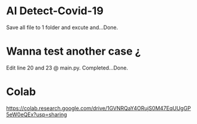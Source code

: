 # AI Detect-Covid-19
Save all file to 1 folder and excute and...Done.
# Wanna test another case ¿ 
Edit line 20 and 23 @ main.py. Completed...Done.
# Colab
https://colab.research.google.com/drive/1GVNRQaY4ORujS0M47EqUUgGP5eW0eQEx?usp=sharing

